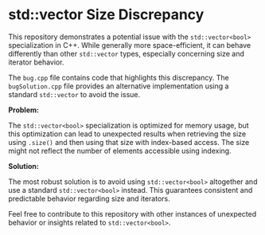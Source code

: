 # std::vector<bool> Size Discrepancy

This repository demonstrates a potential issue with the `std::vector<bool>` specialization in C++.  While generally more space-efficient, it can behave differently than other `std::vector` types, especially concerning size and iterator behavior.

The `bug.cpp` file contains code that highlights this discrepancy. The `bugSolution.cpp` file provides an alternative implementation using a standard `std::vector` to avoid the issue.

**Problem:**

The `std::vector<bool>` specialization is optimized for memory usage, but this optimization can lead to unexpected results when retrieving the size using `.size()` and then using that size with index-based access. The size might not reflect the number of elements accessible using indexing.

**Solution:**

The most robust solution is to avoid using `std::vector<bool>` altogether and use a standard `std::vector<bool>` instead. This guarantees consistent and predictable behavior regarding size and iterators.

Feel free to contribute to this repository with other instances of unexpected behavior or insights related to `std::vector<bool>`.